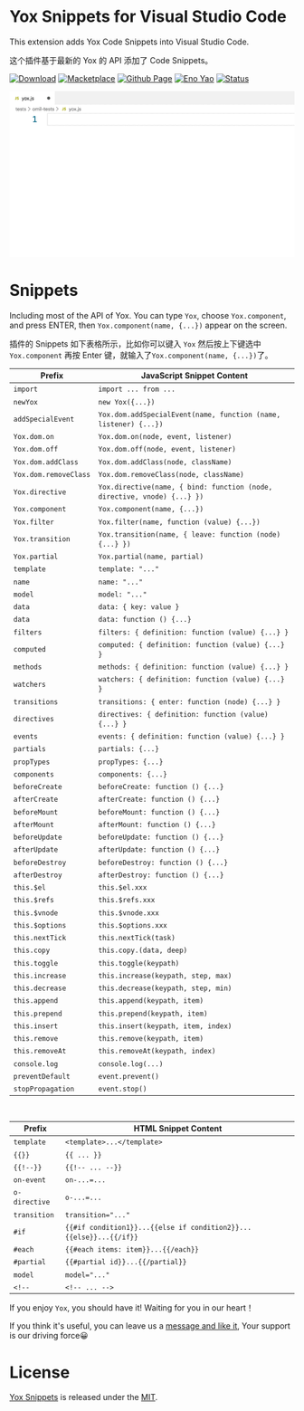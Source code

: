 # Yox Snippets for Visual Studio Code

This extension adds Yox Code Snippets into Visual Studio Code.

这个插件基于最新的 Yox 的 API 添加了 Code Snippets。

<a href="https://marketplace.visualstudio.com/items?itemName=Wscats.yox"><img src="https://img.shields.io/badge/Download-100+-orange" alt="Download" /></a>
<a href="https://marketplace.visualstudio.com/items?itemName=Wscats.yox"><img src="https://img.shields.io/badge/Macketplace-v0.1-brightgreen" alt="Macketplace" /></a>
<a href="https://github.com/Wscats/yox-snippets"><img src="https://img.shields.io/badge/Github Page-Wscats-yellow" alt="Github Page" /></a>
<a href="https://github.com/Wscats"><img src="https://img.shields.io/badge/Author-Eno Yao-blueviolet" alt="Eno Yao" /></a>
<a href="https://github.com/Wscats"><img src="https://api.netlify.com/api/v1/badges/b652768b-1673-42cd-98dd-3fd807b2ebca/deploy-status" alt="Status" /></a>

<img src="./public/2.gif" />

# Snippets

Including most of the API of Yox. You can type `Yox`, choose `Yox.component`, and press ENTER, then `Yox.component(name, {...})` appear on the screen.

插件的 Snippets 如下表格所示，比如你可以键入 `Yox` 然后按上下键选中 `Yox.component` 再按 Enter 键，就输入了`Yox.component(name, {...})`了。

| Prefix | JavaScript Snippet Content |
| ------ | ------------ |
| `import` | `import ... from ...` |
| `newYox` | `new Yox({...})` |
| `addSpecialEvent` | `Yox.dom.addSpecialEvent(name, function (name, listener) {...})` |
| `Yox.dom.on` | `Yox.dom.on(node, event, listener)` |
| `Yox.dom.off` | `Yox.dom.off(node, event, listener)` |
| `Yox.dom.addClass` | `Yox.dom.addClass(node, className)` |
| `Yox.dom.removeClass` | `Yox.dom.removeClass(node, className)` |
| `Yox.directive` | `Yox.directive(name, { bind: function (node, directive, vnode) {...} })` |
| `Yox.component` | `Yox.component(name, {...})` |
| `Yox.filter` | `Yox.filter(name, function (value) {...})` |
| `Yox.transition` | `Yox.transition(name, { leave: function (node) {...} })` |
| `Yox.partial` | `Yox.partial(name, partial)` |
| `template` | `template: "..."` |
| `name` | `name: "..."` |
| `model` | `model: "..."` |
| `data` | `data: { key: value }` |
| `data` | `data: function () {...}` |
| `filters` | `filters: { definition: function (value) {...} }` |
| `computed` | `computed: { definition: function (value) {...} }` |
| `methods` | `methods: { definition: function (value) {...} }` |
| `watchers` | `watchers: { definition: function (value) {...} }` |
| `transitions` | `transitions: { enter: function (node) {...} }` |
| `directives` | `directives: { definition: function (value) {...} }` |
| `events` | `events: { definition: function (value) {...} }` |
| `partials` | `partials: {...}` |
| `propTypes` | `propTypes: {...}` |
| `components` | `components: {...}` |
| `beforeCreate` | `beforeCreate: function () {...}` |
| `afterCreate` | `afterCreate: function () {...}` |
| `beforeMount` | `beforeMount: function () {...}` |
| `afterMount` | `afterMount: function () {...}` |
| `beforeUpdate` | `beforeUpdate: function () {...}` |
| `afterUpdate` | `afterUpdate: function () {...}` |
| `beforeDestroy` | `beforeDestroy: function () {...}` |
| `afterDestroy` | `afterDestroy: function () {...}` |
| `this.$el` | `this.$el.xxx` |
| `this.$refs` | `this.$refs.xxx` |
| `this.$vnode` | `this.$vnode.xxx` |
| `this.$options` | `this.$options.xxx` |
| `this.nextTick` | `this.nextTick(task)` |
| `this.copy` | `this.copy.(data, deep)` |
| `this.toggle` | `this.toggle(keypath)` |
| `this.increase` | `this.increase(keypath, step, max)` |
| `this.decrease` | `this.decrease(keypath, step, min)` |
| `this.append` | `this.append(keypath, item)` |
| `this.prepend` | `this.prepend(keypath, item)` |
| `this.insert` | `this.insert(keypath, item, index)` |
| `this.remove` | `this.remove(keypath, item)` |
| `this.removeAt` | `this.removeAt(keypath, index)` |
| `console.log` | `console.log(...)` |
| `preventDefault` | `event.prevent()` |
| `stopPropagation` | `event.stop()` |


<br />

| Prefix | HTML Snippet Content |
| ------ | ------------ |
| `template` | `<template>...</template>` |
| `{{}}` | `{{ ... }}` |
| `{{!--}}` | `{{!-- ... --}}` |
| `on-event` | `on-...=...` |
| `o-directive` | `o-...=...` |
| `transition` | `transition="..."` |
| `#if` | `{{#if condition1}}...{{else if condition2}}...{{else}}...{{/if}}`|
| `#each` | `{{#each items: item}}...{{/each}}` |
| `#partial` | `{{#partial id}}...{{/partial}}` |
| `model` | `model="..."` |
| `<!--` | `<!-- ... -->` |

If you enjoy `Yox`, you should have it! Waiting for you in our heart！

If you think it's useful, you can leave us a [message and like it](https://marketplace.visualstudio.com/items?itemName=Wscats.yox&ssr=false#review-details), Your support is our driving force😀

# License

[Yox Snippets](https://marketplace.visualstudio.com/items?itemName=Wscats.yox) is released under the [MIT](http://opensource.org/licenses/MIT).